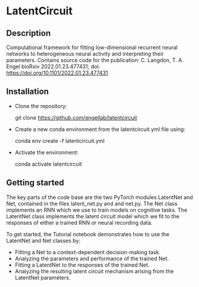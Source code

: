 # LatentCircuit
## Description
Computational framework for fitting low-dimensional recurrent neural networks to heterogeneous neural activity and interpreting their parameters. Contains source code for the publication:
C. Langdon, T. A. Engel bioRxiv 2022.01.23.477431; doi: https://doi.org/10.1101/2022.01.23.477431

## Installation
- Clone the repository:

    git clone https://github.com/engellab/latentcircuit

- Create a new conda environment from the latentcircuit.yml file using:

    conda env create -f latentcircuit.yml

- Activate the environment:

    conda activate latentcircuit

## Getting started
The key parts of the code base are the two PyTorch modules LatentNet and Net, contained in the files latent_net.py and and net.py. The Net class implements an RNN which we use to train models on cognitive tasks. The LatentNet class implements
the latent circuit model which we fit to the responses of either a trained RNN or neural recording data.

To get started, the Tutorial notebook demonstrates how to use the LatentNet and Net classes by:
- Fitting a Net to a context-dependent decision-making task.
- Analyzing the parameters and performance of the trained Net.
- Fitting a LatentNet to the responses of the trained Net.
- Analyzing the resulting latent circuit mechanism arising from the LatentNet parameters.
